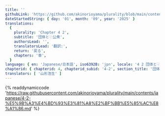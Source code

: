 ```yaml
---
title: ''
githubLink: 'https://github.com/akinorioyama/plurality/blob/main/contents/japanese/4-2-%E5%9B%A3%E4%BD%93%E3%81%A8%E2%BF%BB%E5%85%AC%E8%A1%86.md'
dateStartedString: { day: '01', month: '09', year: '2025' }
translations:
  {
    plurality: 'Chapter 4 2',
    subtitle: '団体と⿻公衆',
    authorsLead: '',
    translatorsLead: '翻訳:',
    return: '戻る',
    chapters: '章',
  }
language: { en: 'Japanese/日本語', iso6392B: 'jpn', locale: '4 2 団体と⿻公衆' }
chapterid: { chapterid: 4, chapterid_subid: '4-2', section_title: '団体と⿻公衆' }
translators: [ '山形浩生' ]
---
```

{% readdynamiccode 'https://raw.githubusercontent.com/akinorioyama/plurality/main/contents/japanese/4-2-%E5%9B%A3%E4%BD%93%E3%81%A8%E2%BF%BB%E5%85%AC%E8%A1%86.md' %}
